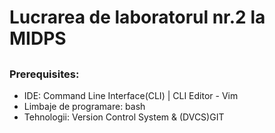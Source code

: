 # **Lucrarea de laboratorul nr.2 la MIDPS**

##

### **Prerequisites:**

 * IDE: Command Line Interface(CLI) | CLI Editor - Vim
 * Limbaje de programare: bash
 * Tehnologii: Version Control System & (DVCS)GIT
 
##